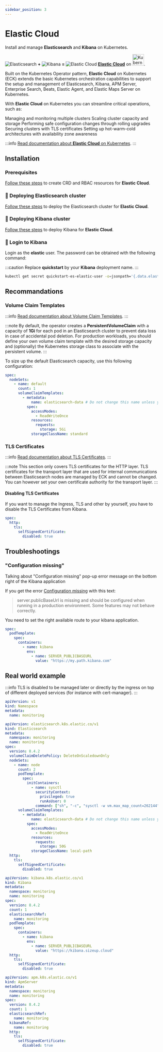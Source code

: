 ```yaml
---
sidebar_position: 3
---
```


# Elastic Cloud

Install and manage **Elasticsearch** and **Kibana** on Kubernetes.

![Elasticsearch](@site/static/img/svg/logo-elasticsearch.svg) **+**
![Kibana](@site/static/img/svg/logo-kibana.svg) **=**
![Elastic Cloud](@site/static/img/svg/logo-elastic-cloud.svg) **[Elastic Cloud](https://www.elastic.co/fr/cloud/)** on <img src="https://upload.wikimedia.org/wikipedia/commons/3/39/Kubernetes_logo_without_workmark.svg" alt="Kubernetes logo" width="38"/>.

Built on the Kubernetes Operator pattern, **Elastic Cloud** on Kubernetes (ECK) extends the basic Kubernetes orchestration capabilities to support the setup and management of Elasticsearch, Kibana, APM Server, Enterprise Search, Beats, Elastic Agent, and Elastic Maps Server on Kubernetes.

With **Elastic Cloud** on Kubernetes you can streamline critical operations, such as:

Managing and monitoring multiple clusters
Scaling cluster capacity and storage
Performing safe configuration changes through rolling upgrades
Securing clusters with TLS certificates
Setting up hot-warm-cold architectures with availability zone awareness

:::info
[Read documentation about **Elastic Cloud** on Kubernetes](https://www.elastic.co/guide/en/cloud-on-k8s/current/index.html).
:::

## Installation

### Prerequisites

[Follow these steps](https://www.elastic.co/guide/en/cloud-on-k8s/current/k8s-deploy-eck.html) to create CRD and RBAC resources for **Elastic Cloud**.

### 🚀 Deploying Elasticsearch cluster

[Follow these steps](https://www.elastic.co/guide/en/cloud-on-k8s/current/k8s-deploy-elasticsearch.html) to deploy the Elasticsearch cluster for **Elastic Cloud**.

### 🚀 Deploying Kibana cluster

[Follow these steps](https://www.elastic.co/guide/en/cloud-on-k8s/current/k8s-deploy-kibana.html) to deploy Kibana for **Elastic Cloud**.

### 📲 Login to Kibana

Login as the **elastic** user. The password can be obtained with the following command:

:::caution
Replace **quickstart** by your **Kibana** deployment name.
:::

```bash
kubectl get secret quickstart-es-elastic-user -o=jsonpath='{.data.elastic}' | base64 --decode; echo
```

## Recommandations

### Volume Claim Templates

:::info
[Read documentation about Volume Claim Templates](https://www.elastic.co/guide/en/cloud-on-k8s/current/k8s-volume-claim-templates.html).
:::

:::note
By default, the operator creates a **PersistentVolumeClaim** with a capacity of **1Gi** for each pod in an Elasticsearch cluster to prevent data loss in case of accidental pod deletion. For production workloads, you should define your own volume claim template with the desired storage capacity and (optionally) the Kubernetes storage class to associate with the persistent volume.
:::

To size up the default Elasticsearch capacity, use this following configuration:

```yaml
spec:
  nodeSets:
    - name: default
      count: 1
      volumeClaimTemplates:
        - metadata:
            name: elasticsearch-data # Do not change this name unless you set up a volume mount for the data path.
          spec:
            accessModes:
              - ReadWriteOnce
            resources:
              requests:
                storage: 5Gi
            storageClassName: standard
```

### TLS Certificates

:::info
[Read documentation about TLS Certificates](https://www.elastic.co/guide/en/cloud-on-k8s/current/k8s-tls-certificates.html).
:::

:::note
This section only covers TLS certificates for the HTTP layer. TLS certificates for the transport layer that are used for internal communications between Elasticsearch nodes are managed by ECK and cannot be changed. You can however set your own certificate authority for the transport layer.
:::

#### Disabling TLS Certificates

If you want to manage the Ingress, TLS and other by yourself, you have to disable the TLS Certificates from Kibana.

```yaml
spec:
  http:
    tls:
      selfSignedCertificate:
        disabled: true
```

## Troubleshootings

### "Configuration missing"

Talking about "Configuration missing" pop-up error message on the bottom right of the Kibana application

If you get the error [Configuration missing](https://www.elastic.co/guide/en/kibana/7.15/settings.html#server-publicBaseUrl) with this text:

> server.publicBaseUrl is missing and should be configured when running in a production environment. Some features may not behave correctly.

You need to set the right available route to your kibana application.

```yaml
spec:
  podTemplate:
    spec:
      containers:
        - name: kibana
          env:
            - name: SERVER_PUBLICBASEURL
              value: "https://my.path.kibana.com"
```

## Real world example

:::info
TLS is disabled to be managed later or directly by the ingress on top of different deployed services (for instance with cert-manager).
:::

```yaml title="namespace.yaml"
apiVersion: v1
kind: Namespace
metadata:
  name: monitoring
```

```yaml title="elastic.yaml"
apiVersion: elasticsearch.k8s.elastic.co/v1
kind: Elasticsearch
metadata:
  namespace: monitoring
  name: monitoring
spec:
  version: 8.4.2
  volumeClaimDeletePolicy: DeleteOnScaledownOnly
  nodeSets:
    - name: node
      count: 2
      podTemplate:
        spec:
          initContainers:
            - name: sysctl
              securityContext:
                privileged: true
                runAsUser: 0
              command: ["sh", "-c", "sysctl -w vm.max_map_count=262144"]
      volumeClaimTemplates:
        - metadata:
            name: elasticsearch-data # Do not change this name unless you set up a volume mount for the data path.
          spec:
            accessModes:
              - ReadWriteOnce
            resources:
              requests:
                storage: 50G
            storageClassName: local-path
  http:
    tls:
      selfSignedCertificate:
        disabled: true
```

```yaml title="kibana.yaml"
apiVersion: kibana.k8s.elastic.co/v1
kind: Kibana
metadata:
  namespace: monitoring
  name: monitoring
spec:
  version: 8.4.2
  count: 1
  elasticsearchRef:
    name: monitoring
  podTemplate:
    spec:
      containers:
        - name: kibana
          env:
            - name: SERVER_PUBLICBASEURL
              value: "https://kibana.sizeup.cloud"
  http:
    tls:
      selfSignedCertificate:
        disabled: true
```

```yaml title="apm.yaml"
apiVersion: apm.k8s.elastic.co/v1
kind: ApmServer
metadata:
  namespace: monitoring
  name: monitoring
spec:
  version: 8.4.2
  count: 1
  elasticsearchRef:
    name: monitoring
  kibanaRef:
    name: monitoring
  http:
    tls:
      selfSignedCertificate:
        disabled: true
```

